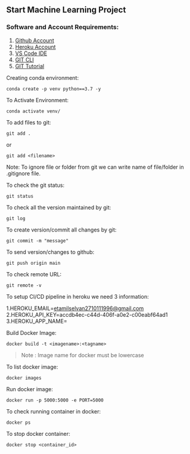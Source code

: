 ## Start Machine Learning Project

### Software and Account Requirements:

1. [Github Account](https://github.com/)
2. [Heroku Account](https://signup.heroku.com/)
3. [VS Code IDE](https://code.visualstudio.com/download)
4. [GIT CLI](https://git-scm.com/downloads)
5. [GIT Tutorial](https://git-scm.com/docs/gittutorial)

Creating conda environment:
```
conda create -p venv python==3.7 -y
```

To Activate Environment:
```
conda activate venv/
```

To add files to git:
```
git add .
```
or

```
git add <filename>
```

Note: To ignore file or folder from git we can write name of file/folder in .gitignore file.

To check the git status:

```
git status
```

To check all the version maintained by git:
```
git log
```

To create version/commit all changes by git:
```
git commit -m "message"
```

To send version/changes to github:

```
git push origin main
```

To check remote URL:

```
git remote -v
```


To setup CI/CD pipeline in heroku we need 3 information:

1.HEROKU_EMAIL=etamilselvan2710111996@gmail.com
2.HEROKU_API_KEY=accdb4ec-c44d-406f-a0e2-c00eabf64ad1
3.HEROKU_APP_NAME=


Build Docker Image:

```
docker build -t <imagename>:<tagname>
```

> Note : Image name for docker must be lowercase


To list docker image:

```
docker images
```

Run docker image:

```
docker run -p 5000:5000 -e PORT=5000
```

To check running container in docker:
```
docker ps
```

To stop docker container:
```
docker stop <container_id>
```